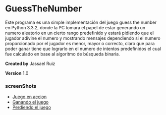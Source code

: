 GuessTheNumber
==============

Este programa es una simple implementación del juego guess the number en Python 3.3.2, donde la PC tomara el papel de estar generando un numero aleatorio en un cierto rango predefinido y estará pidiendo que el jugador adivine el numero y mostrando mensajes dependiendo si el numero proporcionado por el jugador es menor, mayor o correcto, claro que para poder ganar tiene que lograrlo en el numero de intentos predefinidos el cual fue calculado en base al algoritmo de búsqueda binaria.

**Created by** Jassael Ruiz

**Version** 1.0

### screenShots
  * [Juego en accion](https://raw.github.com/Jars1991/GuessTheNumber/master/screenShots/jugando.PNG)
  * [Ganando el juego](https://raw.github.com/Jars1991/GuessTheNumber/master/screenShots/ganando.PNG)
  * [Perdiendo el juego](https://raw.github.com/Jars1991/GuessTheNumber/master/screenShots/perdiendo.PNG)
